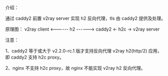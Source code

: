 介绍：

通过 caddy2 前置 v2ray server 实现 h2 反向代理，tls 由 caddy2 提供及处理。

原理图： v2ray client <------ h2 ------> caddy2 <- h2c -> v2ray server

注意： 

1、caddy2 等于或大于 v2.2.0-rc.1 版才支持反向代理 v2ray h2(http/2) 应用，即 caddy2 支持 h2c proxy。

2、nginx 不支持 h2c proxy，故 nginx 不能实现 v2ray h2 反向代理。
